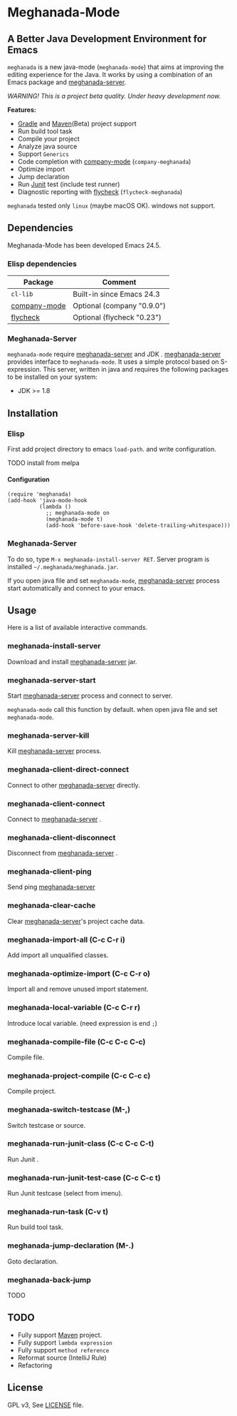 # Meghanada-Mode

## A Better Java Development Environment for Emacs

`meghanada` is a new java-mode (`meghanada-mode`) that aims at improving the editing
experience for the Java. It works by using a combination of an Emacs
package and [meghanada-server][].

<i>WARNING! This is a project beta quality. Under heavy development now.</i>

**Features:**

* [Gradle][] and [Maven][](Beta) project support
* Run build tool task
* Compile your project
* Analyze java source
* Support `Generics`
* Code completion with [company-mode][] (`company-meghanada`)
* Optimize import
* Jump declaration
* Run [Junit][] test (include test runner)
* Diagnostic reporting with [flycheck][] (`flycheck-meghanada`)

`meghanada` tested only `linux` (maybe macOS OK). windows not support.

## Dependencies

Meghanada-Mode has been developed Emacs 24.5.

### Elisp dependencies

| Package              | Comment                           |
| -------------------- | --------------------------------- |
| `cl-lib`             | Built-in since Emacs 24.3         |
| [company-mode][]     | Optional (company "0.9.0")        |
| [flycheck][]         | Optional (flycheck "0.23")        |

### Meghanada-Server

`meghanada-mode` require [meghanada-server][] and JDK .
[meghanada-server][] provides interface to `meghanada-mode`. It uses a simple protocol
based on S-expression. This server, written in java and requires the following
packages to be installed on your system:

* JDK >= 1.8

## Installation

### Elisp

First add project directory to emacs `load-path`. and write configuration.

TODO install from melpa

#### Configuration

```
(require 'meghanada)
(add-hook 'java-mode-hook
          (lambda ()
            ;; meghanada-mode on
            (meghanada-mode t)
            (add-hook 'before-save-hook 'delete-trailing-whitespace)))
```

### Meghanada-Server

To do so, type `M-x meghanada-install-server RET`. Server program is installed `~/.meghanada/meghanada.jar`.

If you open java file and set `meghanada-mode`, [meghanada-server][] process start automatically and connect to your emacs.

## Usage

Here is a list of available interactive commands.

### meghanada-install-server

Download and install [meghanada-server] jar.

### meghanada-server-start

Start [meghanada-server][] process and connect to server.

`meghanada-mode` call this function by default. when open java file and set `meghanada-mode`.

### meghanada-server-kill

Kill [meghanada-server][] process.

### meghanada-client-direct-connect

Connect to other [meghanada-server][] directly.

### meghanada-client-connect

Connect to [meghanada-server][] .

### meghanada-client-disconnect

Disconnect from [meghanada-server][] .

### meghanada-client-ping

Send ping [meghanada-server][]

### meghanada-clear-cache

Clear [meghanada-server][]'s project cache data.

### meghanada-import-all (C-c C-r i)

Add import all unqualified classes.

### meghanada-optimize-import (C-c C-r o)

Import all and remove unused import statement.

### meghanada-local-variable (C-c C-r r)

Introduce local variable. (need expression is end `;`)


### meghanada-compile-file (C-c C-c C-c)

Compile file.

### meghanada-project-compile (C-c C-c c)

Compile project.

### meghanada-switch-testcase (M-,)

Switch testcase or source.

### meghanada-run-junit-class (C-c C-c C-t)

Run Junit .

### meghanada-run-junit-test-case (C-c C-c t)

Run Junit testcase (select from imenu).

### meghanada-run-task (C-v t)

Run build tool task.

### meghanada-jump-declaration (M-.)

Goto declaration.

### meghanada-back-jump

TODO


## TODO

* Fully support [Maven][] project.
* Fully support `lambda expression`
* Fully support `method reference`
* Reformat source (IntelliJ Rule)
* Refactoring

## License

GPL v3, See [LICENSE](LICENSE) file.


[meghanada-server]: https://github.com/mopemope/meghanada-server
[Maven]: http://maven.apache.org/
[Gradle]: https://gradle.org
[company-mode]: http://company-mode.github.io/
[flycheck]: http://flycheck.org
[Junit]: http://www.junit.org/
